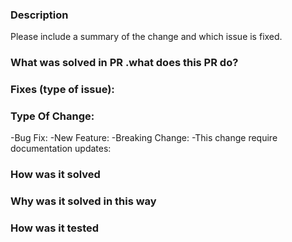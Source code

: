 ### Description

Please include a summary of the change and which issue is fixed.

### What was solved in PR .what does this PR do?

### Fixes (type of issue):

### Type Of Change:

-Bug Fix:
-New Feature:
-Breaking Change:
-This change require documentation updates:

### How was it solved


### Why was it solved in this way


### How was it tested